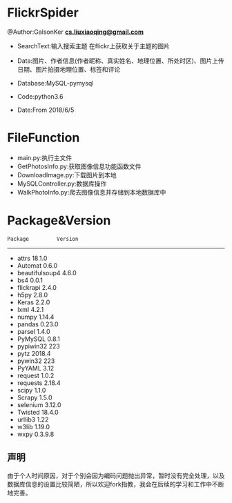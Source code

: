 FlickrSpider
==
@Author:GalsonKer
**cs.liuxiaoqing@gmail.com**

 - SearchText:输入搜索主题 在flickr上获取关于主题的图片
 
 - Data:图片、作者信息(作者昵称、真实姓名、地理位置、所处时区)、图片上传日期、图片拍摄地理位置、标签和评论
 
 - Database:MySQL-pymysql
 
 - Code:python3.6
 
 - Date:From 2018/6/5
 
FileFunction
==
 - main.py:执行主文件
 - GetPhotosInfo.py:获取图像信息功能函数文件
 - DownloadImage.py:下载图片到本地
 - MySQLController.py:数据库操作
 - WalkPhotoInfo.py:爬去图像信息并存储到本地数据库中
 
Package&Version
==
    Package         Version
------------------- -------------
 - attrs               18.1.0
 - Automat             0.6.0
 - beautifulsoup4      4.6.0
 - bs4                 0.0.1
 - flickrapi           2.4.0
 - h5py                2.8.0
 - Keras               2.2.0
 - lxml                4.2.1
 - numpy               1.14.4
 - pandas              0.23.0
 - parsel              1.4.0
 - PyMySQL             0.8.1
 - pypiwin32           223
 - pytz                2018.4
 - pywin32             223
 - PyYAML              3.12
 - request             1.0.2
 - requests            2.18.4
 - scipy               1.1.0
 - Scrapy              1.5.0
 - selenium            3.12.0
 - Twisted             18.4.0
 - urllib3             1.22
 - w3lib               1.19.0
 - wxpy                0.3.9.8
 
 声明
 --
 
 由于个人时间原因，对于个别会因为编码问题抛出异常，暂时没有完全处理，以及数据库信息的设置比较简陋，所以欢迎fork指教，我会在后续的学习和工作中不断地完善。
 
